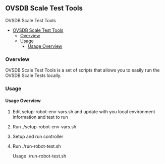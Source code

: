 ## OVSDB Scale Test Tools

OVSDB Scale Test Tools

- [OVSDB Scale Test Tools](#user-content-ovsdb-scale-test-tools)
    - [Overview](#user-content-overview)
    - [Usage](#user-content-usage)
        - [Usage Overview](#user-content-usage-overview)

### Overview

OVSDB Scale Test Tools is a set of scripts that allows you to easily run the OVSDB Scale Tests locally.

### Usage

#### Usage Overview

1. Edit setup-robot-env-vars.sh and update with you local environment information and test to run
2. Run ./setup-robot-env-vars.sh
3. Setup and run controller
4. Run ./run-robot-test.sh


    Usage ./run-robot-test.sh

